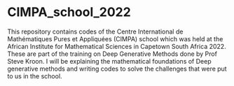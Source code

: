 # CIMPA_school_2022

This repository contains codes of the Centre International de Mathématiques Pures et Appliquées (CIMPA) school which was held at the African Institute for Mathematical Sciences in Capetown South Africa 2022. These are part of the training on Deep Generative Methods done by Prof Steve Kroon. I will be explaining the mathematical foundations of Deep generative methods and writing codes to solve the challenges that were put to us in the school.

